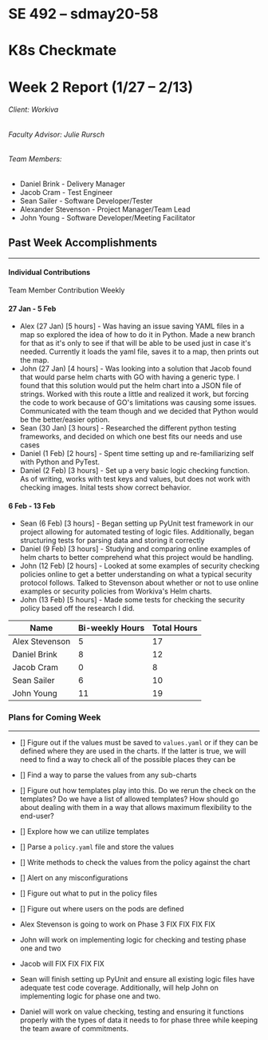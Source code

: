 ﻿# SE 492 – sdmay20-58
# K8s Checkmate
# Week 2 Report (1/27 – 2/13)
###### Client: Workiva
###### Faculty Advisor: Julie Rursch
###### Team Members:
- Daniel Brink - Delivery Manager
- Jacob Cram - Test Engineer
- Sean Sailer - Software Developer/Tester
- Alexander Stevenson - Project Manager/Team Lead
- John Young - Software Developer/Meeting Facilitator


## Past Week Accomplishments
---
#### Individual Contributions
Team Member Contribution Weekly


#### 27 Jan - 5 Feb
- Alex (27 Jan) [5 hours] - Was having an issue saving YAML files in a map so explored the idea of how to do it in Python. Made a new branch for that as it's only to see if that will be able to be used just in case it's needed. Currently it loads the yaml file, saves it to a map, then prints out the map. 
- John (27 Jan) [4 hours] - Was looking into a solution that Jacob found that would parse helm charts with GO with having a generic type. I found that this solution would put the helm chart into a JSON file of strings. Worked with this route a little and realized it work, but forcing the code to work because of GO's limitations was causing some issues. Communicated with the team though and we decided that Python would be the better/easier option.
- Sean (30 Jan) [3 hours] - Researched the different python testing frameworks, and decided on which one best fits our needs and use cases
- Daniel (1 Feb) [2 hours] - Spent time setting up and re-familiarizing self with Python and PyTest.
- Daniel (2 Feb) [3 hours] - Set up a very basic logic checking function.  As of writing, works with test keys and values, but does not work with checking images.  Inital tests show correct behavior.




#### 6 Feb - 13 Feb
- Sean (6 Feb) [3 hours] - Began setting up PyUnit test framework in our project allowing for automated testing of logic files. Additionally, began structuring tests for parsing data and storing it correctly
- Daniel (9 Feb) [3 hours] - Studying and comparing online examples of helm charts to better comprehend what this project would be handling.
- John (12 Feb) [2 hours] - Looked at some examples of security checking policies online to get a better understanding on what a typical security protocol follows. Talked to Stevenson about whether or not to use online examples or security policies from Workiva's Helm charts.
- John (13 Feb) [5 hours] - Made some tests for checking the security policy based off the research I did.



| Name  | Bi-weekly Hours | Total Hours  |
|---|---|---|
| Alex Stevenson  | 5  | 17  |
| Daniel Brink  | 8  | 12  |
| Jacob Cram  | 0  |  8 |
| Sean Sailer  | 6  | 10  |
| John Young  | 11  | 19 |






### Plans for Coming Week
---
- [] Figure out if the values must be saved to `values.yaml` or if they can be defined where they are used in the charts. If the latter is true, we will need to find a way to check all of the possible places they can be
- [] Find a way to parse the values from any sub-charts
- [] Figure out how templates play into this. Do we rerun the check on the templates? Do we have a list of allowed templates? How should go about dealing with them in a way that allows maximum flexibility to the end-user?
- [] Explore how we can utilize templates
- [] Parse a `policy.yaml` file and store the values
- [] Write methods to check the values from the policy against the chart
- [] Alert on any misconfigurations
- [] Figure out what to put in the policy files
- [] Figure out where users on the pods are defined


- Alex Stevenson is going to work on Phase 3 FIX FIX FIX FIX
- John will work on implementing logic for checking and testing phase one and two
- Jacob will  FIX FIX FIX FIX
- Sean will finish setting up PyUnit and ensure all existing logic files have adequate test code coverage. Additionally, will help John on implementing logic for phase one and two.
- Daniel will work on value checking, testing and ensuring it functions properly with the types of data it needs to for phase three while keeping the team aware of commitments.
